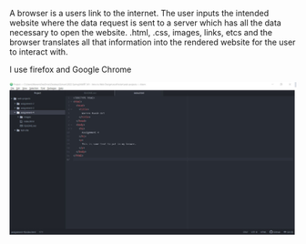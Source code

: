 A browser is a users link to the internet.  The user inputs the intended
website where the data request is sent to a server which has all the data
necessary to open the website. .html, .css, images, links, etcs and the
browser translates all that information into the rendered website for the user
to interact with.

I use firefox and Google Chrome

![Screenshot](./images/assignment-4-screenshot.png)
